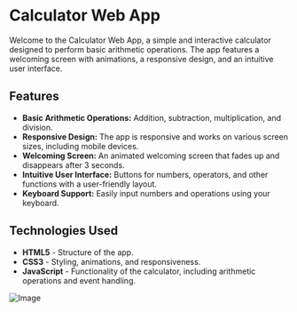 # Calculator Web App

Welcome to the Calculator Web App, a simple and interactive calculator designed to perform basic arithmetic operations. The app features a welcoming screen with animations, a responsive design, and an intuitive user interface.

## Features

- **Basic Arithmetic Operations:** Addition, subtraction, multiplication, and division.
- **Responsive Design:** The app is responsive and works on various screen sizes, including mobile devices.
- **Welcoming Screen:** An animated welcoming screen that fades up and disappears after 3 seconds.
- **Intuitive User Interface:** Buttons for numbers, operators, and other functions with a user-friendly layout.
- **Keyboard Support:** Easily input numbers and operations using your keyboard.

## Technologies Used

- **HTML5** - Structure of the app.
- **CSS3** - Styling, animations, and responsiveness.
- **JavaScript** - Functionality of the calculator, including arithmetic operations and event handling.

![Image](https://github.com/user-attachments/assets/36622ce7-29fc-442b-8ecb-9aaea6bbff67)
